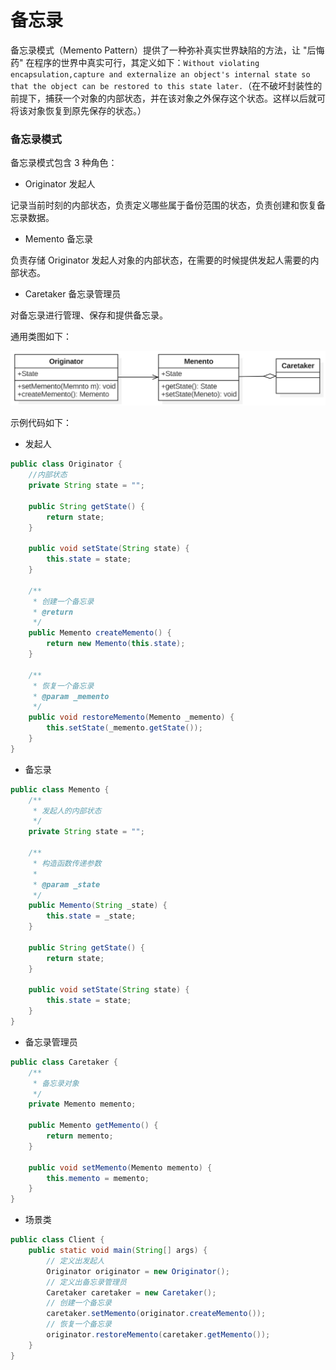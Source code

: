 # 备忘录

备忘录模式（Memento Pattern）提供了一种弥补真实世界缺陷的方法，让 "后悔药" 在程序的世界中真实可行，其定义如下：`Without violating encapsulation,capture and externalize an object's internal state so that the object can be restored to this state later.`（在不破坏封装性的前提下，捕获一个对象的内部状态，并在该对象之外保存这个状态。这样以后就可将该对象恢复到原先保存的状态。）

### 备忘录模式

备忘录模式包含 3 种角色：

- Originator 发起人

记录当前时刻的内部状态，负责定义哪些属于备份范围的状态，负责创建和恢复备忘录数据。

- Memento 备忘录

负责存储 Originator 发起人对象的内部状态，在需要的时候提供发起人需要的内部状态。

- Caretaker 备忘录管理员

对备忘录进行管理、保存和提供备忘录。

通用类图如下：

<div align="left">
    <img src="https://github.com/lazecoding/Note/blob/main/images/pattern/备忘录模式通用类图.png" width="600px">
</div>

示例代码如下：

- 发起人

```java
public class Originator {
    //内部状态
    private String state = "";

    public String getState() {
        return state;
    }

    public void setState(String state) {
        this.state = state;
    }

    /**
     * 创建一个备忘录
     * @return
     */
    public Memento createMemento() {
        return new Memento(this.state);
    }

    /**
     * 恢复一个备忘录
     * @param _memento
     */
    public void restoreMemento(Memento _memento) {
        this.setState(_memento.getState());
    }
}
```

- 备忘录

```java
public class Memento {
    /**
     * 发起人的内部状态
     */
    private String state = "";

    /**
     * 构造函数传递参数
     *
     * @param _state
     */
    public Memento(String _state) {
        this.state = _state;
    }

    public String getState() {
        return state;
    }

    public void setState(String state) {
        this.state = state;
    }
}
```

- 备忘录管理员

```java
public class Caretaker {
    /**
     * 备忘录对象
     */
    private Memento memento;
    
    public Memento getMemento() {
        return memento;
    }
    
    public void setMemento(Memento memento) {
        this.memento = memento;
    }
}
```

- 场景类

```java
public class Client {
    public static void main(String[] args) {
        // 定义出发起人
        Originator originator = new Originator();
        // 定义出备忘录管理员
        Caretaker caretaker = new Caretaker();
        // 创建一个备忘录
        caretaker.setMemento(originator.createMemento());
        // 恢复一个备忘录
        originator.restoreMemento(caretaker.getMemento());
    }
}
```
